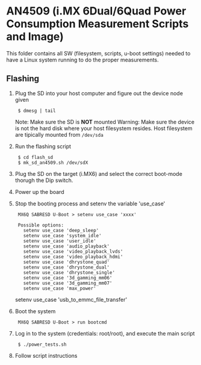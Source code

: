 AN4509 (i.MX 6Dual/6Quad Power Consumption Measurement Scripts and Image)
======

This folder contains all SW (filesystem, scripts, u-boot settings) needed to 
have a Linux system running to do the proper measurements.

Flashing
--------

1. Plug the SD into your host computer and figure out the device node given
    
        $ dmesg | tail
   
   Note: Make sure the SD is **NOT** mounted
   Warning: Make sure the device is not the hard disk where your host filesystem
   resides. Host filesystem are tipically mounted from `/dev/sda`


1. Run the flashing script

        $ cd flash_sd
        $ mk_sd_an4509.sh /dev/sdX

1. Plug the SD on the target (i.MX6) and select the correct boot-mode thorugh 
   the Dip switch.

1. Power up the board

1. Stop the booting process and setenv the variable 'use_case'
  
        MX6Q SABRESD U-Boot > setenv use_case 'xxxx'
     
        Possible options:
          setenv use_case 'deep_sleep'
          setenv use_case 'system_idle'
          setenv use_case 'user_idle'
          setenv use_case 'audio_playback'
          setenv use_case 'video_playback_lvds'
          setenv use_case 'video_playback_hdmi'
          setenv use_case 'dhrystone_quad'
          setenv use_case 'dhrystone_dual'
          setenv use_case 'dhrystone_single'
          setenv use_case '3d_gamming_mm06'
          setenv use_case '3d_gamming_mm07'
          setenv use_case 'max_power'
      setenv use_case 'usb_to_emmc_file_transfer'
 
 
1. Boot the system
 
        MX6Q SABRESD U-Boot > run bootcmd
 
1. Log in to the system (credentials: root/root), and execute the main script
  
        $ ./power_tests.sh
 
1. Follow script instructions
